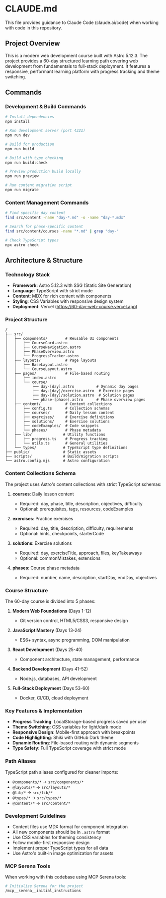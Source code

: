 # CLAUDE.md

This file provides guidance to Claude Code (claude.ai/code) when working with code in this repository.

## Project Overview

This is a modern web development course built with Astro 5.12.3. The project provides a 60-day structured learning path covering web development from fundamentals to full-stack deployment. It features a responsive, performant learning platform with progress tracking and theme switching.

## Commands

### Development & Build Commands
```bash
# Install dependencies
npm install

# Run development server (port 4321)
npm run dev

# Build for production
npm run build

# Build with type checking
npm run build:check

# Preview production build locally
npm run preview

# Run content migration script
npm run migrate
```

### Content Management Commands
```bash
# Find specific day content
find src/content -name "day-*.md" -o -name "day-*.mdx"

# Search for phase-specific content
find src/content/courses -name "*.md" | grep "day-"

# Check TypeScript types
npx astro check

```

## Architecture & Structure

### Technology Stack
- **Framework**: Astro 5.12.3 with SSG (Static Site Generation)
- **Language**: TypeScript with strict mode
- **Content**: MDX for rich content with components
- **Styling**: CSS Variables with responsive design system
- **Deployment**: Vercel (https://60-day-web-course.vercel.app)

### Project Structure
```
/
├── src/
│   ├── components/        # Reusable UI components
│   │   ├── CourseCard.astro
│   │   ├── CourseNavigation.astro
│   │   ├── PhaseOverview.astro
│   │   └── ProgressTracker.astro
│   ├── layouts/           # Page layouts
│   │   ├── BaseLayout.astro
│   │   └── CourseLayout.astro
│   ├── pages/             # File-based routing
│   │   ├── index.astro
│   │   └── course/
│   │       ├── day-[day].astro          # Dynamic day pages
│   │       ├── day-[day]/exercise.astro  # Exercise pages
│   │       ├── day-[day]/solution.astro  # Solution pages
│   │       └── phase-[phase].astro      # Phase overview pages
│   ├── content/           # Content collections
│   │   ├── config.ts      # Collection schemas
│   │   ├── courses/       # Daily lesson content
│   │   ├── exercises/     # Exercise definitions
│   │   ├── solutions/     # Exercise solutions
│   │   ├── codeExamples/  # Code snippets
│   │   └── phases/        # Phase metadata
│   ├── lib/              # Utility functions
│   │   ├── progress.ts    # Progress tracking
│   │   └── utils.ts       # General utilities
│   └── types/            # TypeScript type definitions
├── public/               # Static assets
├── scripts/              # Build/migration scripts
└── astro.config.mjs      # Astro configuration
```

### Content Collections Schema

The project uses Astro's content collections with strict TypeScript schemas:

1. **courses**: Daily lesson content
   - Required: day, phase, title, description, objectives, difficulty
   - Optional: prerequisites, tags, resources, codeExamples

2. **exercises**: Practice exercises
   - Required: day, title, description, difficulty, requirements
   - Optional: hints, checkpoints, starterCode

3. **solutions**: Exercise solutions
   - Required: day, exerciseTitle, approach, files, keyTakeaways
   - Optional: commonMistakes, extensions

4. **phases**: Course phase metadata
   - Required: number, name, description, startDay, endDay, objectives

### Course Structure

The 60-day course is divided into 5 phases:

1. **Modern Web Foundations** (Days 1-12)
   - Git version control, HTML5/CSS3, responsive design

2. **JavaScript Mastery** (Days 13-24)
   - ES6+ syntax, async programming, DOM manipulation

3. **React Development** (Days 25-40)
   - Component architecture, state management, performance

4. **Backend Development** (Days 41-52)
   - Node.js, databases, API development

5. **Full-Stack Deployment** (Days 53-60)
   - Docker, CI/CD, cloud deployment

### Key Features & Implementation

- **Progress Tracking**: LocalStorage-based progress saved per user
- **Theme Switching**: CSS variables for light/dark mode
- **Responsive Design**: Mobile-first approach with breakpoints
- **Code Highlighting**: Shiki with GitHub Dark theme
- **Dynamic Routing**: File-based routing with dynamic segments
- **Type Safety**: Full TypeScript coverage with strict mode

### Path Aliases

TypeScript path aliases configured for cleaner imports:
- `@components/*` → `src/components/*`
- `@layouts/*` → `src/layouts/*`
- `@lib/*` → `src/lib/*`
- `@types/*` → `src/types/*`
- `@content/*` → `src/content/*`

### Development Guidelines

- Content files use MDX format for component integration
- All new components should be in `.astro` format
- Use CSS variables for theming consistency
- Follow mobile-first responsive design
- Implement proper TypeScript types for all data
- Use Astro's built-in image optimization for assets

### MCP Serena Tools

When working with this codebase using MCP Serena tools:
```bash
# Initialize Serena for the project
/mcp__serena__initial_instructions
```